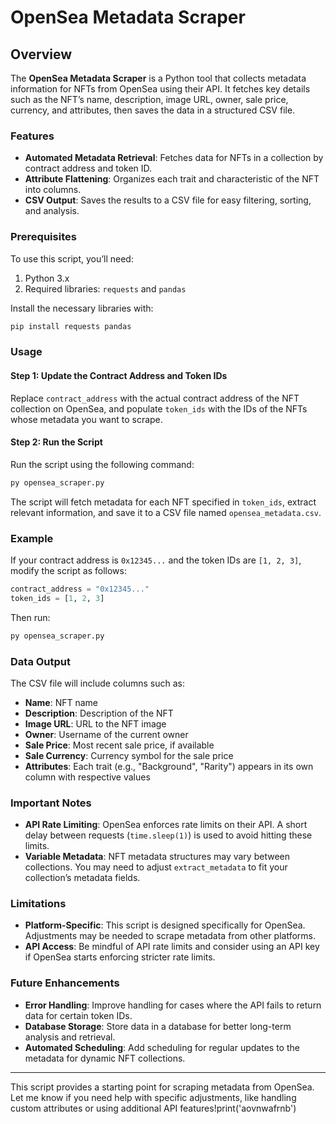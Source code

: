 # OpenSea Metadata Scraper

## Overview

The **OpenSea Metadata Scraper** is a Python tool that collects metadata information for NFTs from OpenSea using their API. It fetches key details such as the NFT’s name, description, image URL, owner, sale price, currency, and attributes, then saves the data in a structured CSV file.

### Features

- **Automated Metadata Retrieval**: Fetches data for NFTs in a collection by contract address and token ID.
- **Attribute Flattening**: Organizes each trait and characteristic of the NFT into columns.
- **CSV Output**: Saves the results to a CSV file for easy filtering, sorting, and analysis.

### Prerequisites

To use this script, you’ll need:

1. Python 3.x
2. Required libraries: `requests` and `pandas`

Install the necessary libraries with:

```bash
pip install requests pandas
```

### Usage

#### Step 1: Update the Contract Address and Token IDs

Replace `contract_address` with the actual contract address of the NFT collection on OpenSea, and populate `token_ids` with the IDs of the NFTs whose metadata you want to scrape.

#### Step 2: Run the Script

Run the script using the following command:

```bash
py opensea_scraper.py
```

The script will fetch metadata for each NFT specified in `token_ids`, extract relevant information, and save it to a CSV file named `opensea_metadata.csv`.

### Example

If your contract address is `0x12345...` and the token IDs are `[1, 2, 3]`, modify the script as follows:

```python
contract_address = "0x12345..."
token_ids = [1, 2, 3]
```

Then run:

```bash
py opensea_scraper.py
```

### Data Output

The CSV file will include columns such as:

- **Name**: NFT name
- **Description**: Description of the NFT
- **Image URL**: URL to the NFT image
- **Owner**: Username of the current owner
- **Sale Price**: Most recent sale price, if available
- **Sale Currency**: Currency symbol for the sale price
- **Attributes**: Each trait (e.g., "Background", "Rarity") appears in its own column with respective values

### Important Notes

- **API Rate Limiting**: OpenSea enforces rate limits on their API. A short delay between requests (`time.sleep(1)`) is used to avoid hitting these limits.
- **Variable Metadata**: NFT metadata structures may vary between collections. You may need to adjust `extract_metadata` to fit your collection’s metadata fields.

### Limitations

- **Platform-Specific**: This script is designed specifically for OpenSea. Adjustments may be needed to scrape metadata from other platforms.
- **API Access**: Be mindful of API rate limits and consider using an API key if OpenSea starts enforcing stricter rate limits.

### Future Enhancements

- **Error Handling**: Improve handling for cases where the API fails to return data for certain token IDs.
- **Database Storage**: Store data in a database for better long-term analysis and retrieval.
- **Automated Scheduling**: Add scheduling for regular updates to the metadata for dynamic NFT collections.

--- 

This script provides a starting point for scraping metadata from OpenSea. Let me know if you need help with specific adjustments, like handling custom attributes or using additional API features!print('aovnwafrnb')